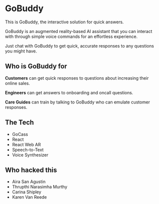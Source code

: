 # GoBuddy

This is GoBuddy, the interactive solution for quick answers.

GoBuddy is an augmented reality-based AI assistant that you can interact with through simple voice commands for an effortless experience.

Just chat with GoBuddy to get quick, accurate responses to any questions you might have.

## Who is GoBuddy for

**Customers** can get quick responses to questions about increasing their online sales.

**Engineers** can get answers to onboarding and oncall questions.

**Care Guides** can train by talking to GoBuddy who can emulate customer responses.

## The Tech

- GoCass
- React
- React Web AR
- Speech-to-Text
- Voice Synthesizer

## Who hacked this

- Aira San Agustin
- Thrupthi Narasimha Murthy
- Carina Shipley
- Karen Van Reede
